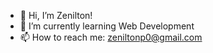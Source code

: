 - 👋 Hi, I’m Zenilton!
- 🌱 I’m currently learning Web Development
- 📫 How to reach me: zeniltonp0@gmail.com

<!---
zeniltonp0/zeniltonp0 is a ✨ special ✨ repository because its `README.md` (this file) appears on your GitHub profile.
You can click the Preview link to take a look at your changes.
--->
